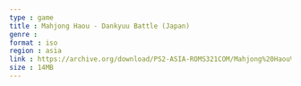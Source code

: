 ```yaml
---
type : game
title : Mahjong Haou - Dankyuu Battle (Japan)
genre : 
format : iso
region : asia
link : https://archive.org/download/PS2-ASIA-ROMS321COM/Mahjong%20Haou%20-%20Dankyuu%20Battle%20%28Japan%29.7z
size : 14MB
---
```

